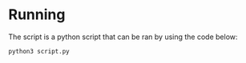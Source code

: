 # Running
The script is a python script that can be ran by using the code below:

```bash
python3 script.py 
```